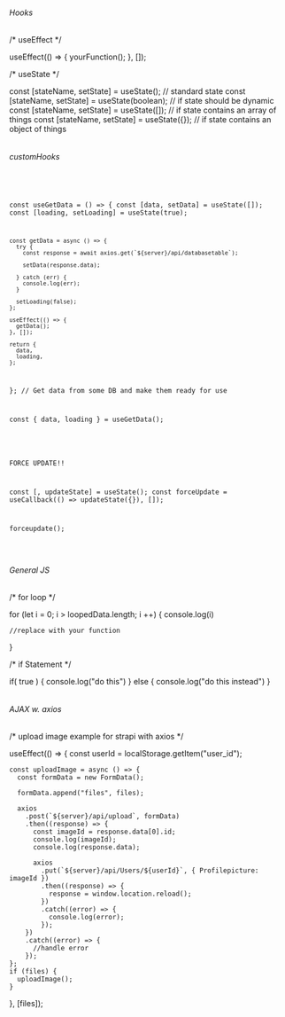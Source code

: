 ###### Hooks

/* useEffect */

  useEffect(() => {
      yourFunction();
    }, []);


/* useState */ 

 const [stateName, setState] = useState(); // standard state
 const [stateName, setState] = useState(boolean); // if state should be dynamic
 const [stateName, setState] = useState([]); // if state contains an array of things
 const [stateName, setState] = useState({}); // if state contains an object of things 



######

###### customHooks

<code>

 const useGetData = () => {
    const [data, setData] = useState([]);
    const [loading, setLoading] = useState(true);
    
    const getData = async () => {
      try {
        const response = await axios.get(`${server}/api/databasetable`);
        
        setData(response.data);
  
      } catch (err) {
        console.log(err);
      }

      setLoading(false);
    };

    useEffect(() => {
      getData();
    }, []);

    return {
      data,
      loading,
    };
  };
  // Get data from some DB and make them ready for use 

  const { data, loading } = useGetData();

</code>

<code>

FORCE UPDATE!!

  const [, updateState] = useState();
  const forceUpdate = useCallback(() => updateState({}), []);

  forceupdate();

</code>

######

###### General JS

/* for loop */ 

for (let i = 0; i > loopedData.length; i ++) {
    console.log(i)

    //replace with your function
} 

/* if Statement */ 

if( true ) {
    console.log("do this")
} else {
    console.log("do this instead")
}


######

###### AJAX w. axios

/* upload image example for strapi with axios */

useEffect(() => {
    const userId = localStorage.getItem("user_id");

    const uploadImage = async () => {
      const formData = new FormData();

      formData.append("files", files);

      axios
        .post(`${server}/api/upload`, formData)
        .then((response) => {
          const imageId = response.data[0].id;
          console.log(imageId);
          console.log(response.data);

          axios
            .put(`${server}/api/Users/${userId}`, { Profilepicture: imageId })
            .then((response) => {
              response = window.location.reload();
            })
            .catch((error) => {
              console.log(error);
            });
        })
        .catch((error) => {
          //handle error
        });
    };
    if (files) {
      uploadImage();
    }
  }, [files]);
  
######
